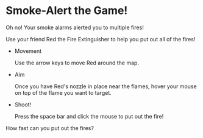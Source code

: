 # Smoke-Alert the Game!

Oh no! Your smoke alarms alerted you to multiple fires!

Use your friend Red the Fire Extinguisher to help you put out all of the fires!

 - Movement
    
    Use the arrow keys to move Red around the map. 

 - Aim 

    Once you have Red's nozzle in place near the flames, hover your mouse on top of the flame you want to target.

 - Shoot! 
    
    Press the space bar and click the mouse to put out the fire!

How fast can you put out the fires? 
